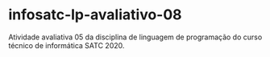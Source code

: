 # infosatc-lp-avaliativo-08
Atividade avaliativa 05 da disciplina de linguagem de programação do curso técnico de informática SATC 2020.
